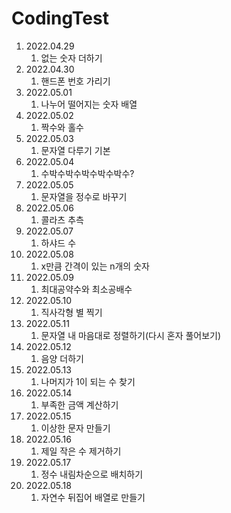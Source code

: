 # CodingTest

1. 2022.04.29
   1. 없는 숫자 더하기
2. 2022.04.30
   1. 핸드폰 번호 가리기
3. 2022.05.01
   1. 나누어 떨어지는 숫자 배열
4. 2022.05.02
   1. 짝수와 홀수
5. 2022.05.03
   1. 문자열 다루기 기본
6. 2022.05.04
   1. 수박수박수박수박수박수?
7. 2022.05.05
   1. 문자열을 정수로 바꾸기
8. 2022.05.06
   1. 콜라츠 추측
9. 2022.05.07
   1. 하샤드 수
10. 2022.05.08
    1. x만큼 간격이 있는 n개의 숫자
11. 2022.05.09
    1. 최대공약수와 최소공배수
12. 2022.05.10
    1. 직사각형 별 찍기
13. 2022.05.11
    1. 문자열 내 마음대로 정렬하기(다시 혼자 풀어보기)
14. 2022.05.12
    1. 음양 더하기
15. 2022.05.13
    1. 나머지가 1이 되는 수 찾기
16. 2022.05.14
    1. 부족한 금액 계산하기
17. 2022.05.15
    1. 이상한 문자 만들기
18. 2022.05.16
    1. 제일 작은 수 제거하기
19. 2022.05.17
    1. 정수 내림차순으로 배치하기
20. 2022.05.18
    1. 자연수 뒤집어 배열로 만들기
